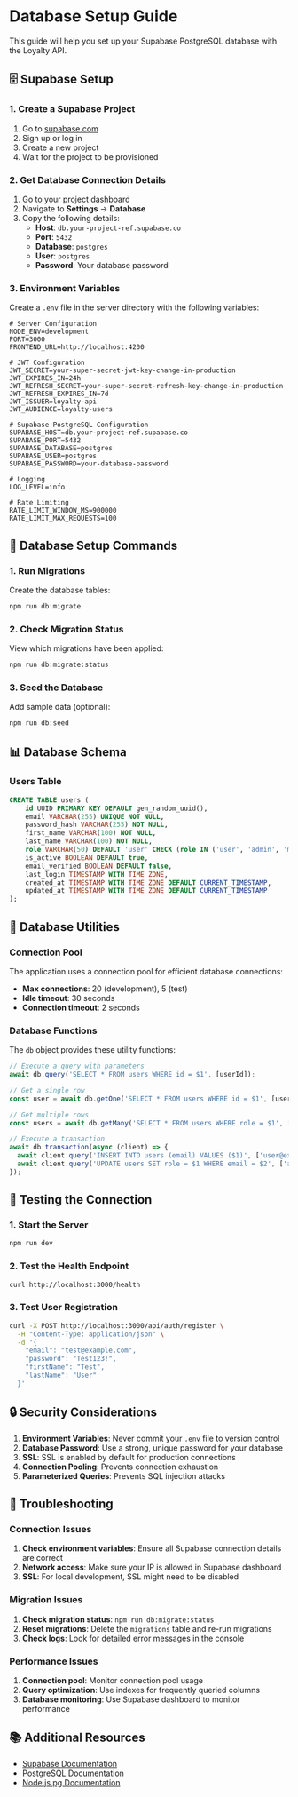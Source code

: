 # Database Setup Guide

This guide will help you set up your Supabase PostgreSQL database with the Loyalty API.

## 🗄️ Supabase Setup

### 1. Create a Supabase Project

1. Go to [supabase.com](https://supabase.com)
2. Sign up or log in
3. Create a new project
4. Wait for the project to be provisioned

### 2. Get Database Connection Details

1. Go to your project dashboard
2. Navigate to **Settings** → **Database**
3. Copy the following details:
   - **Host**: `db.your-project-ref.supabase.co`
   - **Port**: `5432`
   - **Database**: `postgres`
   - **User**: `postgres`
   - **Password**: Your database password

### 3. Environment Variables

Create a `.env` file in the server directory with the following variables:

```env
# Server Configuration
NODE_ENV=development
PORT=3000
FRONTEND_URL=http://localhost:4200

# JWT Configuration
JWT_SECRET=your-super-secret-jwt-key-change-in-production
JWT_EXPIRES_IN=24h
JWT_REFRESH_SECRET=your-super-secret-refresh-key-change-in-production
JWT_REFRESH_EXPIRES_IN=7d
JWT_ISSUER=loyalty-api
JWT_AUDIENCE=loyalty-users

# Supabase PostgreSQL Configuration
SUPABASE_HOST=db.your-project-ref.supabase.co
SUPABASE_PORT=5432
SUPABASE_DATABASE=postgres
SUPABASE_USER=postgres
SUPABASE_PASSWORD=your-database-password

# Logging
LOG_LEVEL=info

# Rate Limiting
RATE_LIMIT_WINDOW_MS=900000
RATE_LIMIT_MAX_REQUESTS=100
```

## 🚀 Database Setup Commands

### 1. Run Migrations

Create the database tables:

```bash
npm run db:migrate
```

### 2. Check Migration Status

View which migrations have been applied:

```bash
npm run db:migrate:status
```

### 3. Seed the Database

Add sample data (optional):

```bash
npm run db:seed
```

## 📊 Database Schema

### Users Table

```sql
CREATE TABLE users (
    id UUID PRIMARY KEY DEFAULT gen_random_uuid(),
    email VARCHAR(255) UNIQUE NOT NULL,
    password_hash VARCHAR(255) NOT NULL,
    first_name VARCHAR(100) NOT NULL,
    last_name VARCHAR(100) NOT NULL,
    role VARCHAR(50) DEFAULT 'user' CHECK (role IN ('user', 'admin', 'moderator')),
    is_active BOOLEAN DEFAULT true,
    email_verified BOOLEAN DEFAULT false,
    last_login TIMESTAMP WITH TIME ZONE,
    created_at TIMESTAMP WITH TIME ZONE DEFAULT CURRENT_TIMESTAMP,
    updated_at TIMESTAMP WITH TIME ZONE DEFAULT CURRENT_TIMESTAMP
);
```

## 🔧 Database Utilities

### Connection Pool

The application uses a connection pool for efficient database connections:

- **Max connections**: 20 (development), 5 (test)
- **Idle timeout**: 30 seconds
- **Connection timeout**: 2 seconds

### Database Functions

The `db` object provides these utility functions:

```javascript
// Execute a query with parameters
await db.query('SELECT * FROM users WHERE id = $1', [userId]);

// Get a single row
const user = await db.getOne('SELECT * FROM users WHERE id = $1', [userId]);

// Get multiple rows
const users = await db.getMany('SELECT * FROM users WHERE role = $1', ['admin']);

// Execute a transaction
await db.transaction(async (client) => {
  await client.query('INSERT INTO users (email) VALUES ($1)', ['user@example.com']);
  await client.query('UPDATE users SET role = $1 WHERE email = $2', ['admin', 'user@example.com']);
});
```

## 🧪 Testing the Connection

### 1. Start the Server

```bash
npm run dev
```

### 2. Test the Health Endpoint

```bash
curl http://localhost:3000/health
```

### 3. Test User Registration

```bash
curl -X POST http://localhost:3000/api/auth/register \
  -H "Content-Type: application/json" \
  -d '{
    "email": "test@example.com",
    "password": "Test123!",
    "firstName": "Test",
    "lastName": "User"
  }'
```

## 🔒 Security Considerations

1. **Environment Variables**: Never commit your `.env` file to version control
2. **Database Password**: Use a strong, unique password for your database
3. **SSL**: SSL is enabled by default for production connections
4. **Connection Pooling**: Prevents connection exhaustion
5. **Parameterized Queries**: Prevents SQL injection attacks

## 🐛 Troubleshooting

### Connection Issues

1. **Check environment variables**: Ensure all Supabase connection details are correct
2. **Network access**: Make sure your IP is allowed in Supabase dashboard
3. **SSL**: For local development, SSL might need to be disabled

### Migration Issues

1. **Check migration status**: `npm run db:migrate:status`
2. **Reset migrations**: Delete the `migrations` table and re-run migrations
3. **Check logs**: Look for detailed error messages in the console

### Performance Issues

1. **Connection pool**: Monitor connection pool usage
2. **Query optimization**: Use indexes for frequently queried columns
3. **Database monitoring**: Use Supabase dashboard to monitor performance

## 📚 Additional Resources

- [Supabase Documentation](https://supabase.com/docs)
- [PostgreSQL Documentation](https://www.postgresql.org/docs/)
- [Node.js pg Documentation](https://node-postgres.com/) 